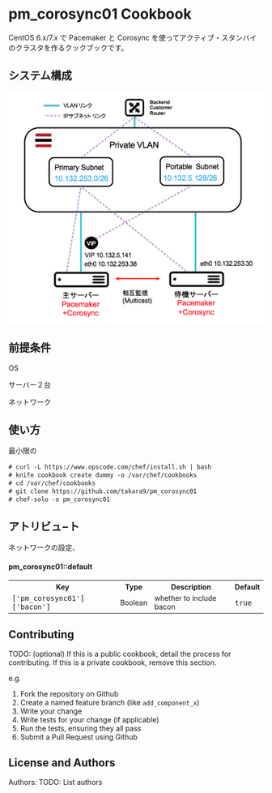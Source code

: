 pm_corosync01 Cookbook
======================
CentOS 6.x/7.x で Pacemaker と Corosync を使ってアクティブ・スタンバイのクラスタを作るクックブックです。


システム構成
------------
![System Configuration](doc/Pacemaker_config.png)


前提条件
------------
OS

サーバー２台

ネットワーク




使い方
------------
最小限の


```
# curl -L https://www.opscode.com/chef/install.sh | bash
# knife cookbook create dummy -o /var/chef/cookbooks
# cd /var/chef/cookbooks
# git clone https://github.com/takara9/pm_corosync01
# chef-solo -o pm_corosync01
```



アトリビュ−ト
------------
ネットワークの設定、

#### pm_corosync01::default
<table>
  <tr>
    <th>Key</th>
    <th>Type</th>
    <th>Description</th>
    <th>Default</th>
  </tr>
  <tr>
    <td><tt>['pm_corosync01']['bacon']</tt></td>
    <td>Boolean</td>
    <td>whether to include bacon</td>
    <td><tt>true</tt></td>
  </tr>
</table>



Contributing
------------
TODO: (optional) If this is a public cookbook, detail the process for contributing. If this is a private cookbook, remove this section.

e.g.
1. Fork the repository on Github
2. Create a named feature branch (like `add_component_x`)
3. Write your change
4. Write tests for your change (if applicable)
5. Run the tests, ensuring they all pass
6. Submit a Pull Request using Github

License and Authors
-------------------
Authors: TODO: List authors

